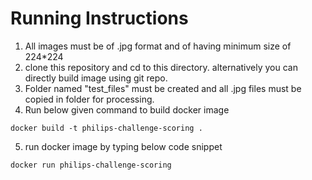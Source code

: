 # Running Instructions

1) All images must be of .jpg format and of having minimum size of 224*224
2) clone this repository and cd to this directory. alternatively you can directly build image using git repo.
3) Folder named "test_files" must be created and all .jpg files must be copied in folder for processing.
4) Run below given command to build docker image
```
docker build -t philips-challenge-scoring .
```
5) run docker image by typing below code snippet
```
docker run philips-challenge-scoring
```